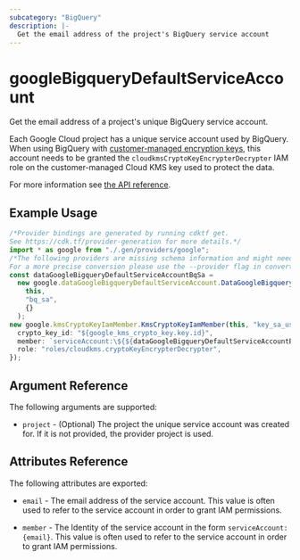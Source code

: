 ```yaml
---
subcategory: "BigQuery"
description: |-
  Get the email address of the project's BigQuery service account
---
```


# googleBigqueryDefaultServiceAccount

Get the email address of a project's unique BigQuery service account.

Each Google Cloud project has a unique service account used by BigQuery. When using
BigQuery with [customer-managed encryption keys](https://cloud.google.com/bigquery/docs/customer-managed-encryption),
this account needs to be granted the
`cloudkmsCryptoKeyEncrypterDecrypter` IAM role on the customer-managed Cloud KMS key used to protect the data.

For more information see
[the API reference](https://cloud.google.com/bigquery/docs/reference/rest/v2/projects/getServiceAccount).

## Example Usage

```typescript
/*Provider bindings are generated by running cdktf get.
See https://cdk.tf/provider-generation for more details.*/
import * as google from "./.gen/providers/google";
/*The following providers are missing schema information and might need manual adjustments to synthesize correctly: google.
For a more precise conversion please use the --provider flag in convert.*/
const dataGoogleBigqueryDefaultServiceAccountBqSa =
  new google.dataGoogleBigqueryDefaultServiceAccount.DataGoogleBigqueryDefaultServiceAccount(
    this,
    "bq_sa",
    {}
  );
new google.kmsCryptoKeyIamMember.KmsCryptoKeyIamMember(this, "key_sa_user", {
  crypto_key_id: "${google_kms_crypto_key.key.id}",
  member: `serviceAccount:\${${dataGoogleBigqueryDefaultServiceAccountBqSa.email}}`,
  role: "roles/cloudkms.cryptoKeyEncrypterDecrypter",
});

```

## Argument Reference

The following arguments are supported:

* `project` - (Optional) The project the unique service account was created for. If it is not provided, the provider project is used.

## Attributes Reference

The following attributes are exported:

*   `email` - The email address of the service account. This value is often used to refer to the service account
    in order to grant IAM permissions.

*   `member` - The Identity of the service account in the form `serviceAccount:{email}`. This value is often used to refer to the service account in order to grant IAM permissions.
